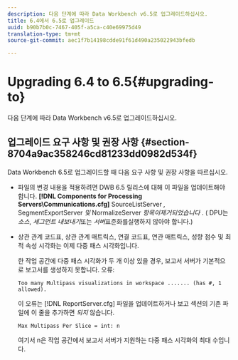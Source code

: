 ```yaml
---
description: 다음 단계에 따라 Data Workbench v6.5로 업그레이드하십시오.
title: 6.4에서 6.5로 업그레이드
uuid: b90b7b0c-7467-405f-a5ca-c40e69975d49
translation-type: tm+mt
source-git-commit: aec1f7b14198cdde91f61d490a235022943bfedb

---
```



# Upgrading 6.4 to 6.5{#upgrading-to}

다음 단계에 따라 Data Workbench v6.5로 업그레이드하십시오.

## 업그레이드 요구 사항 및 권장 사항 {#section-8704a9ac358246cd81233dd0982d534f}

Data Workbench 6.5로 업그레이드할 때 다음 요구 사항 및 권장 사항을 따르십시오.

* 파일의 변경 내용을 적용하려면 DWB 6.5 릴리스에 대해 이 파일을 업데이트해야 합니다. **[!DNL Components for Processing Servers\Communications.cfg]** SourceListServer *,* SegmentExportServer *및* NormalizeServer *항목이제거되었습니다* . ( DPU는 *소스*, *세그먼트 내보내기*&#x200B;또는 *서버*&#x200B;표준화를실행하지 않아야 합니다.)

* 상관 관계 코드표, 상관 관계 매트릭스, 연결 코드표, 연관 매트릭스, 성향 점수 및 최적 속성 시각화는 이제 다중 패스 시각화입니다.

   한 작업 공간에 다중 패스 시각화가 두 개 이상 있을 경우, 보고서 서버가 기본적으로 보고서를 생성하지 못합니다. 오류:

   ```
   Too many Multipass visualizations in workspace ....... (has #, 1 allowed).
   ```

   이 오류는 [!DNL ReportServer.cfg] 파일을 업데이트하거나 보고 섹션의 기존 파일에 이 줄을 추가하면 *되지* 않습니다.

   ```
   Max Multipass Per Slice = int: n
   ```

   여기서 n은 작업 공간에서 보고서 서버가 지원하는 다중 패스 시각화의 최대 수입니다.

